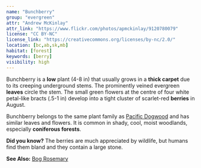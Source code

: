 ```yaml
---
name: "Bunchberry"
group: "evergreen"
attr: "Andrew McKinlay"
attr_link: "https://www.flickr.com/photos/apmckinlay/9120780079"
license: "CC BY-NC"
license_link: "https://creativecommons.org/licenses/by-nc/2.0/"
location: [bc,ab,sk,mb]
habitat: [forest]
keywords: [berry]
visibility: high
---
```

Bunchberry is a **low** plant (4-8 in) that usually grows in a **thick carpet** due to its creeping underground stems. The prominently veined evergreen **leaves** circle the stem. The small green flowers at the centre of four white petal-like bracts (.5-1 in) develop into a tight cluster of scarlet-red **berries** in August.

Bunchberry belongs to the same plant family as [Pacific Dogwood](/trees/pacdog/) and has similar leaves and flowers. It is common in shady, cool, moist woodlands, especially **coniferous forests**.

**Did you know?** The berries are much appreciated by wildlife, but humans find them bland and they contain a large stone.

<!-- generated, do not edit -->
**See Also:**
[Bog Rosemary](/plants/bogrose/)
